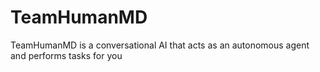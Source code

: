 # TeamHumanMD
TeamHumanMD is a conversational AI that acts as an autonomous agent and performs tasks for you

